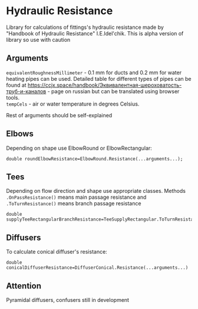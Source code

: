 # Hydraulic Resistance
Library for calculations of fittings's hydraulic resistance made by "Handbook of Hydraulic Resistance" I.E.Idel'chik. This is alpha version of library so use with caution
## Arguments
`equivalentRoughnessMillimeter` - 0.1 mm for ducts and 0.2 mm for water heating pipes can be used. Detailed table for different types of pipes can be found at <https://ccjx.space/handbook/Эквивалентная-шероховатость-труб-и-каналов> - page on russian but can be translated using browser tools.  
`tempCels` - air or water temperature in degrees Celsius.
  
Rest of arguments should be self-explained
## Elbows
Depending on shape use ElbowRound or ElbowRectangular:
```
double roundElbowResistance=ElbowRound.Resistance(...arguments...);
```
## Tees
Depending on flow direction and shape use appropriate classes. Methods `.OnPassResistance()` means main passage resistance and `.ToTurnResistance()` means branch passage resistance
```
double supplyTeeRectangularBranchResistance=TeeSupplyRectangular.ToTurnResistance(...arguments...);
```
## Diffusers
To calculate conical diffuser's resistance:
```
double conicalDiffuserResistance=DiffuserConical.Resistance(...arguments...)
```
## Attention
Pyramidal diffusers, confusers still in development

